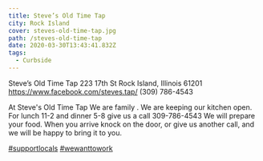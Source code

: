 ```yaml
---
title: Steve’s Old Time Tap
city: Rock Island
cover: steves-old-time-tap.jpg
path: /steves-old-time-tap
date: 2020-03-30T13:43:41.832Z
tags:
  - Curbside
---
```


Steve’s Old Time Tap
223 17th St
Rock Island, Illinois 61201
https://www.facebook.com/steves.tap/
(309) 786-4543

At Steve's Old Time Tap
We are family .
We are keeping our kitchen open. For lunch 11-2 and dinner 5-8 give us a call 309-786-4543
We will prepare your food. When you arrive knock on the door, or give us another call, and we will be happy to bring it to you.

[#supportlocals](https://www.facebook.com/hashtag/supportlocals?source=feed_text&epa=HASHTAG&__xts__%5B0%5D=68.ARARlNFpdpLGeruFGvOphIaUrvoZ1EzF64hcwb1HR3PjwDCCdT627AiLXUznq8ndQ2ZDELlnCLkWnObVDz8WUiZfJ5skf72dc8PpT0RiV_EIUYMerUkmnx8Ed1WZ63zbkxWxOYXUe6563yk6Aq4uaWrS2j4P1AMRFAGQms-nMK5VkxFIH4TmTv8rSHl5UFLU6IN1963W1aCNqwW7wiMDgQm7vzPTUDbWTfj_HlBl7LxGoGjTdZ_SCpnvoUfnFicSqCZTa9xiW0qKZb-8i5OvKiiCnj6-OUt57iFfrVQnFxw884N_D6S3XoEpTsZ8ZOqrKjdV09RKq-bVNBRgPCi5xA&__tn__=%2ANK-R) [#wewanttowork](https://www.facebook.com/hashtag/wewanttowork?source=feed_text&epa=HASHTAG&__xts__%5B0%5D=68.ARARlNFpdpLGeruFGvOphIaUrvoZ1EzF64hcwb1HR3PjwDCCdT627AiLXUznq8ndQ2ZDELlnCLkWnObVDz8WUiZfJ5skf72dc8PpT0RiV_EIUYMerUkmnx8Ed1WZ63zbkxWxOYXUe6563yk6Aq4uaWrS2j4P1AMRFAGQms-nMK5VkxFIH4TmTv8rSHl5UFLU6IN1963W1aCNqwW7wiMDgQm7vzPTUDbWTfj_HlBl7LxGoGjTdZ_SCpnvoUfnFicSqCZTa9xiW0qKZb-8i5OvKiiCnj6-OUt57iFfrVQnFxw884N_D6S3XoEpTsZ8ZOqrKjdV09RKq-bVNBRgPCi5xA&__tn__=%2ANK-R)
